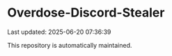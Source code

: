 # Overdose-Discord-Stealer

Last updated: 2025-06-20 07:36:39

This repository is automatically maintained.
